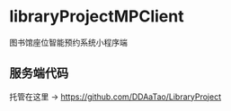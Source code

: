 # libraryProjectMPClient

图书馆座位智能预约系统小程序端

## 服务端代码

托管在这里 -> https://github.com/DDAaTao/LibraryProject
